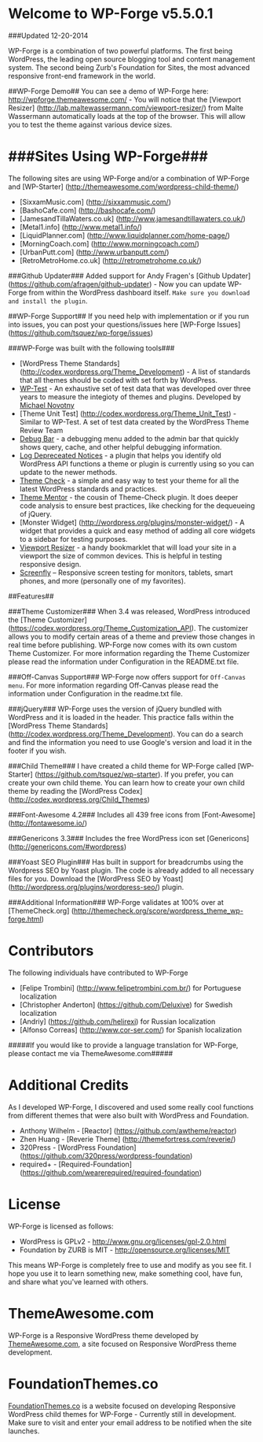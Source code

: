 Welcome to WP-Forge v5.5.0.1
====================

###Updated 12-20-2014

WP-Forge is a combination of two powerful platforms. The first being WordPress, the leading open source blogging tool and content management system. The second being Zurb's Foundation for Sites, the most advanced responsive front-end framework in the world.

##WP-Forge Demo##
You can see a demo of WP-Forge here: http://wpforge.themeawesome.com/ - You will notice that the [Viewport Resizer] (http://lab.maltewassermann.com/viewport-resizer/) from Malte Wassermann automatically loads at the top of the browser. This will allow you to test the theme against various device sizes.

###Sites Using WP-Forge###
=============
The following sites are using WP-Forge and/or a combination of WP-Forge and [WP-Starter] (http://themeawesome.com/wordpress-child-theme/)
* [SixxamMusic.com] (http://sixxammusic.com/)
* [BashoCafe.com] (http://bashocafe.com/)
* [JamesandTillaWaters.co.uk] (http://www.jamesandtillawaters.co.uk/)
* [Metal1.info] (http://www.metal1.info/)
* [LiquidPlanner.com] (http://www.liquidplanner.com/home-page/)
* [MorningCoach.com] (http://www.morningcoach.com/)
* [UrbanPutt.com] (http://www.urbanputt.com/)
* [RetroMetroHome.co.uk] (http://retrometrohome.co.uk/)

###Github Updater###
Added support for Andy Fragen's [Github Updater] (https://github.com/afragen/github-updater) - Now you can update WP-Forge from within the WordPress dashboard itself. `Make sure you download and install the plugin`.

##WP-Forge Support##
If you need help with implementation or if you run into issues, you can post your questions/issues here [WP-Forge Issues] (https://github.com/tsquez/wp-forge/issues)

###WP-Forge was built with the following tools###
* [WordPress Theme Standards] (http://codex.wordpress.org/Theme_Development) - A list of standards that all themes should be coded with set forth by WordPress.
* [WP-Test](http://wptest.io/) - An exhaustive set of test data that was developed over three years to measure the integioty of themes and plugins. Developed by [Michael Novotny](http://manovotny.com/)
* [Theme Unit Test] (http://codex.wordpress.org/Theme_Unit_Test) - Similar to WP-Test. A set of test data created by the WordPress Theme Review Team
* [Debug Bar](http://wordpress.org/plugins/debug-bar/) - a debugging menu added to the admin bar that quickly shows query, cache, and other helpful debugging information.
* [Log Depreceated Notices](http://wordpress.org/plugins/log-deprecated-notices/) - a plugin that helps you identify old WordPress API functions a theme or plugin is currently using so you can update to the newer methods.
* [Theme Check](http://wordpress.org/plugins/theme-check/) - a simple and easy way to test your theme for all the latest WordPress standards and practices.
* [Theme Mentor](http://wordpress.org/plugins/theme-mentor/) - the cousin of Theme-Check plugin. It does deeper code analysis to ensure best practices, like checking for the dequeueing of jQuery.
* [Monster Widget] (http://wordpress.org/plugins/monster-widget/) - A widget that provides a quick and easy method of adding all core widgets to a sidebar for testing purposes.
* [Viewport Resizer](http://lab.maltewassermann.com/viewport-resizer/) - a handy bookmarklet that will load your site in a viewport the size of common devices. This is helpful in testing responsive design.
* [Screenfly](http://quirktools.com/screenfly/) – Responsive screen testing for monitors, tablets, smart phones, and more (personally one of my favorites).

##Features##

###Theme Customizer###
When 3.4 was released, WordPress introduced the [Theme Customizer] (https://codex.wordpress.org/Theme_Customization_API). The customizer allows you to modify certain areas of a theme and preview those changes in real time before publishing. WP-Forge now comes with its own custom Theme Customizer. For more information regarding the Theme Customizer please read the information under Configuration in the README.txt file.

###Off-Canvas Support###
WP-Forge now offers support for `Off-Canvas menu`. For more information regarding Off-Canvas please read the information under Configuration in the readme.txt file.

###jQuery###
WP-Forge uses the version of jQuery bundled with WordPress and it is loaded in the header. This practice falls within the [WordPress Theme Standards] (http://codex.wordpress.org/Theme_Development). You can do a search and find the information you need to use Google's version and load it in the footer if you wish.

###Child Theme###
I have created a child theme for WP-Forge called [WP-Starter] (https://github.com/tsquez/wp-starter). If you prefer, you can create your own child theme. You can learn how to create your own child theme by reading the [WordPress Codex] (http://codex.wordpress.org/Child_Themes)

###Font-Awesome 4.2###
Includes all 439 free icons from [Font-Awesome] (http://fontawesome.io/)

###Genericons 3.3###
Includes the free WordPress icon set [Genericons] (http://genericons.com/#wordpress)

###Yoast SEO Plugin###
Has built in support for breadcrumbs using the Wordpress SEO by Yoast plugin. The code is already added to all necessary files for you. Download the [WordPress SEO by Yoast] (http://wordpress.org/plugins/wordpress-seo/) plugin.

###Additional Information###
WP-Forge validates at 100% over at [ThemeCheck.org] (http://themecheck.org/score/wordpress_theme_wp-forge.html)

Contributors
=============
The following individuals have contributed to WP-Forge
* [Felipe Trombini] (http://www.felipetrombini.com.br/) for Portuguese localization
* [Christopher Anderton] (https://github.com/Deluxive) for Swedish localization
* [Andriy] (https://github.com/helirexi) for Russian localization
* [Alfonso Correas] (http://www.cor-ser.com/) for Spanish localization

#####If you would like to provide a language translation for WP-Forge, please contact me via ThemeAwesome.com#####

Additional Credits
=============
As I developed WP-Forge, I discovered and used some really cool functions from different themes that were also built with WordPress and Foundation.
* Anthony Wilhelm - [Reactor] (https://github.com/awtheme/reactor)
* Zhen Huang - [Reverie Theme] (http://themefortress.com/reverie/)
* 320Press - [WordPress Foundation] (https://github.com/320press/wordpress-foundation)
* required+ - [Required-Foundation] (https://github.com/wearerequired/required-foundation)

License
=============
WP-Forge is licensed as follows:
* WordPress is GPLv2 - http://www.gnu.org/licenses/gpl-2.0.html
* Foundation by ZURB is MIT - http://opensource.org/licenses/MIT

This means WP-Forge is completely free to use and modify as you see fit. I hope you use it to learn something new, make something cool, have fun, and share what you've learned with others.

ThemeAwesome.com
=============
WP-Forge is a Responsive WordPress theme developed by [ThemeAwesome.com](http://themeawesome.com), a site focused on Responsive WordPress theme development.

FoundationThemes.co
=============
[FoundationThemes.co](http://foundationthemes.co/) is a website focused on developing Responsive WordPress child themes for WP-Forge - Currently still in development. Make sure to visit and enter your email address to be notified when the site launches.
